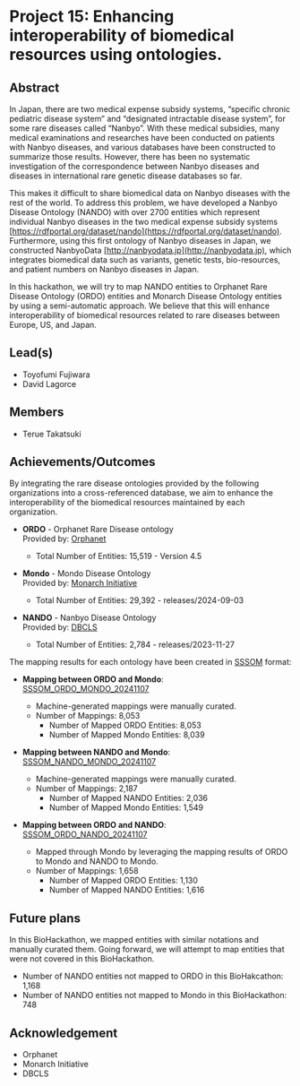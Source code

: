# Project 15: Enhancing interoperability of biomedical resources using ontologies.

## Abstract

In Japan, there are two medical expense subsidy systems, “specific chronic pediatric disease system” and “designated intractable disease system”, for some rare diseases called “Nanbyo”. With these medical subsidies, many medical examinations and researches have been conducted on patients with Nanbyo diseases, and various databases have been constructed to summarize those results. However, there has been no systematic investigation of the correspondence between Nanbyo diseases and diseases in international rare genetic disease databases so far. 

This makes it difficult to share biomedical data on Nanbyo diseases with the rest of the world. To address this problem, we have developed a Nanbyo Disease Ontology (NANDO) with over 2700 entities which represent individual Nanbyo diseases in the two medical expense subsidy systems [https://rdfportal.org/dataset/nando](https://rdfportal.org/dataset/nando). Furthermore, using this first ontology of Nanbyo diseases in Japan, we constructed NanbyoData [http://nanbyodata.jp](http://nanbyodata.jp), which integrates biomedical data such as variants, genetic tests, bio-resources, and patient numbers on Nanbyo diseases in Japan. 

In this hackathon, we will try to map NANDO entities to Orphanet Rare Disease Ontology (ORDO) entities and Monarch Disease Ontology entities by using a semi-automatic approach. We believe that this will enhance interoperability of biomedical resources related to rare diseases between Europe, US, and Japan.

## Lead(s)
* Toyofumi Fujiwara
* David Lagorce

## Members
* Terue Takatsuki

## Achievements/Outcomes
By integrating the rare disease ontologies provided by the following organizations into a cross-referenced database, we aim to enhance the interoperability of the biomedical resources maintained by each organization.

- **ORDO** - Orphanet Rare Disease ontology  
  Provided by: [Orphanet](https://www.orpha.net/)
  - Total Number of Entities: 15,519 - Version 4.5

- **Mondo** - Mondo Disease Ontology  
  Provided by: [Monarch Initiative](https://monarchinitiative.org/)
  - Total Number of Entities: 29,392 - releases/2024-09-03

- **NANDO** - Nanbyo Disease Ontology  
  Provided by: [DBCLS](https://dbcls.rois.ac.jp/)
  - Total Number of Entities: 2,784 - releases/2023-11-27

The mapping results for each ontology have been created in [SSSOM](https://mapping-commons.github.io/sssom/) format:

- **Mapping between ORDO and Mondo**: [SSSOM_ORDO_MONDO_20241107](https://drive.google.com/file/d/1hxPk0xoHqw1Ti7kstuYfSy_tSV9Y6FkM/view?usp=drive_link)
  - Machine-generated mappings were manually curated.
  - Number of Mappings: 8,053
    - Number of Mapped ORDO Entities: 8,053
    - Number of Mapped Mondo Entities: 8,039

- **Mapping between NANDO and Mondo**: [SSSOM_NANDO_MONDO_20241107](https://drive.google.com/file/d/1M52MUa-YSabjFBZQRTnkgwNvF_9uAIO3/view?usp=drive_link)
  - Machine-generated mappings were manually curated.
  - Number of Mappings: 2,187
    - Number of Mapped NANDO Entities: 2,036
    - Number of Mapped Mondo Entities: 1,549

- **Mapping between ORDO and NANDO**: [SSSOM_ORDO_NANDO_20241107](https://drive.google.com/file/d/1hban8Q6fp9d2hWEghzlZz5EFqEOYVqSs/view?usp=drive_link)
  - Mapped through Mondo by leveraging the mapping results of ORDO to Mondo and NANDO to Mondo.
  - Number of Mappings: 1,658
    - Number of Mapped ORDO Entities: 1,130
    - Number of Mapped NANDO Entities: 1,616  

## Future plans
In this BioHackathon, we mapped entities with similar notations and manually curated them. Going forward, we will attempt to map entities that were not covered in this BioHackathon.
- Number of NANDO entities not mapped to ORDO in this BioHakcathon: 1,168
- Number of NANDO entities not mapped to Mondo in this BioHackathon: 748

## Acknowledgement
- Orphanet
- Monarch Initiative
- DBCLS

